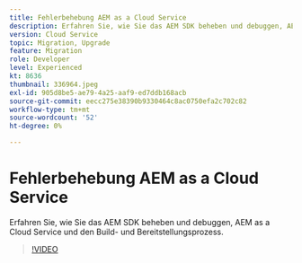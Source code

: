 ```yaml
---
title: Fehlerbehebung AEM as a Cloud Service
description: Erfahren Sie, wie Sie das AEM SDK beheben und debuggen, AEM as a Cloud Service und den Build- und Bereitstellungsprozess.
version: Cloud Service
topic: Migration, Upgrade
feature: Migration
role: Developer
level: Experienced
kt: 8636
thumbnail: 336964.jpeg
exl-id: 905d8be5-ae79-4a25-aaf9-ed7ddb168acb
source-git-commit: eecc275e38390b9330464c8ac0750efa2c702c82
workflow-type: tm+mt
source-wordcount: '52'
ht-degree: 0%

---
```


# Fehlerbehebung AEM as a Cloud Service

Erfahren Sie, wie Sie das AEM SDK beheben und debuggen, AEM as a Cloud Service und den Build- und Bereitstellungsprozess.

>[!VIDEO](https://video.tv.adobe.com/v/336964?quality=12&learn=on)
